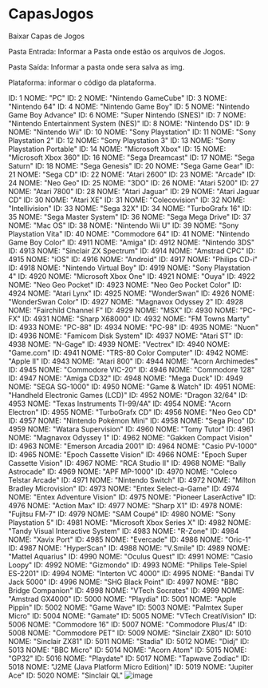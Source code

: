 # CapasJogos
Baixar Capas de Jogos

Pasta Entrada: Informar a Pasta onde estão os arquivos de Jogos.

Pasta Saída: Informar a pasta onde sera salva as img.

Plataforma: informar o código da plataforma.

ID: 1	        NOME: "PC"
ID: 2	        NOME: "Nintendo GameCube"
ID: 3	        NOME: "Nintendo 64"
ID: 4	        NOME: "Nintendo Game Boy"
ID: 5	        NOME: "Nintendo Game Boy Advance"
ID: 6	        NOME: "Super Nintendo (SNES)"
ID: 7	        NOME: "Nintendo Entertainment System (NES)"
ID: 8	        NOME: "Nintendo DS"
ID: 9	        NOME: "Nintendo Wii"
ID: 10	        NOME: "Sony Playstation"
ID: 11	        NOME: "Sony Playstation 2"
ID: 12	        NOME: "Sony Playstation 3"
ID: 13	        NOME: "Sony Playstation Portable"
ID: 14	        NOME: "Microsoft Xbox"
ID: 15	        NOME: "Microsoft Xbox 360"
ID: 16	        NOME: "Sega Dreamcast"
ID: 17	        NOME: "Sega Saturn"
ID: 18	        NOME: "Sega Genesis"
ID: 20	        NOME: "Sega Game Gear"
ID: 21	        NOME: "Sega CD"
ID: 22	        NOME: "Atari 2600"
ID: 23	        NOME: "Arcade"
ID: 24	        NOME: "Neo Geo"
ID: 25	        NOME: "3DO"
ID: 26	        NOME: "Atari 5200"
ID: 27	        NOME: "Atari 7800"
ID: 28	        NOME: "Atari Jaguar"
ID: 29	        NOME: "Atari Jaguar CD"
ID: 30	        NOME: "Atari XE"
ID: 31	        NOME: "Colecovision"
ID: 32	        NOME: "Intellivision"
ID: 33	        NOME: "Sega 32X"
ID: 34	        NOME: "TurboGrafx 16"
ID: 35	        NOME: "Sega Master System"
ID: 36	        NOME: "Sega Mega Drive"
ID: 37	        NOME: "Mac OS"
ID: 38	        NOME: "Nintendo Wii U"
ID: 39	        NOME: "Sony Playstation Vita"
ID: 40	        NOME: "Commodore 64"
ID: 41	        NOME: "Nintendo Game Boy Color"
ID: 4911	        NOME: "Amiga"
ID: 4912	        NOME: "Nintendo 3DS"
ID: 4913	        NOME: "Sinclair ZX Spectrum"
ID: 4914	        NOME: "Amstrad CPC"
ID: 4915	        NOME: "iOS"
ID: 4916	        NOME: "Android"
ID: 4917	        NOME: "Philips CD-i"
ID: 4918	        NOME: "Nintendo Virtual Boy"
ID: 4919	        NOME: "Sony Playstation 4"
ID: 4920	        NOME: "Microsoft Xbox One"
ID: 4921	        NOME: "Ouya"
ID: 4922	        NOME: "Neo Geo Pocket"
ID: 4923	        NOME: "Neo Geo Pocket Color"
ID: 4924	        NOME: "Atari Lynx"
ID: 4925	        NOME: "WonderSwan"
ID: 4926	        NOME: "WonderSwan Color"
ID: 4927	        NOME: "Magnavox Odyssey 2"
ID: 4928	        NOME: "Fairchild Channel F"
ID: 4929	        NOME: "MSX"
ID: 4930	        NOME: "PC-FX"
ID: 4931	        NOME: "Sharp X68000"
ID: 4932	        NOME: "FM Towns Marty"
ID: 4933	        NOME: "PC-88"
ID: 4934	        NOME: "PC-98"
ID: 4935	        NOME: "Nuon"
ID: 4936	        NOME: "Famicom Disk System"
ID: 4937	        NOME: "Atari ST"
ID: 4938	        NOME: "N-Gage"
ID: 4939	        NOME: "Vectrex"
ID: 4940	        NOME: "Game.com"
ID: 4941	        NOME: "TRS-80 Color Computer"
ID: 4942	        NOME: "Apple II"
ID: 4943	        NOME: "Atari 800"
ID: 4944	        NOME: "Acorn Archimedes"
ID: 4945	        NOME: "Commodore VIC-20"
ID: 4946	        NOME: "Commodore 128"
ID: 4947	        NOME: "Amiga CD32"
ID: 4948	        NOME: "Mega Duck"
ID: 4949	        NOME: "SEGA SG-1000"
ID: 4950	        NOME: "Game & Watch"
ID: 4951	        NOME: "Handheld Electronic Games (LCD)"
ID: 4952	        NOME: "Dragon 32/64"
ID: 4953	        NOME: "Texas Instruments TI-99/4A"
ID: 4954	        NOME: "Acorn Electron"
ID: 4955	        NOME: "TurboGrafx CD"
ID: 4956	        NOME: "Neo Geo CD"
ID: 4957	        NOME: "Nintendo Pokémon Mini"
ID: 4958	        NOME: "Sega Pico"
ID: 4959	        NOME: "Watara Supervision"
ID: 4960	        NOME: "Tomy Tutor"
ID: 4961	        NOME: "Magnavox Odyssey 1"
ID: 4962	        NOME: "Gakken Compact Vision"
ID: 4963	        NOME: "Emerson Arcadia 2001"
ID: 4964	        NOME: "Casio PV-1000"
ID: 4965	        NOME: "Epoch Cassette Vision"
ID: 4966	        NOME: "Epoch Super Cassette Vision"
ID: 4967	        NOME: "RCA Studio II"
ID: 4968	        NOME: "Bally Astrocade"
ID: 4969	        NOME: "APF MP-1000"
ID: 4970	        NOME: "Coleco Telstar Arcade"
ID: 4971	        NOME: "Nintendo Switch"
ID: 4972	        NOME: "Milton Bradley Microvision"
ID: 4973	        NOME: "Entex Select-a-Game"
ID: 4974	        NOME: "Entex Adventure Vision"
ID: 4975	        NOME: "Pioneer LaserActive"
ID: 4976	        NOME: "Action Max"
ID: 4977	        NOME: "Sharp X1"
ID: 4978	        NOME: "Fujitsu FM-7"
ID: 4979	        NOME: "SAM Coupé"
ID: 4980	        NOME: "Sony Playstation 5"
ID: 4981	        NOME: "Microsoft Xbox Series X"
ID: 4982	        NOME: "Tandy Visual Interactive System"
ID: 4983	        NOME: "R-Zone"
ID: 4984	        NOME: "Xavix Port"
ID: 4985	        NOME: "Evercade"
ID: 4986	        NOME: "Oric-1"
ID: 4987	        NOME: "HyperScan"
ID: 4988	        NOME: "V.Smile"
ID: 4989	        NOME: "Mattel Aquarius"
ID: 4990	        NOME: "Oculus Quest"
ID: 4991	        NOME: "Casio Loopy"
ID: 4992	        NOME: "Gizmondo"
ID: 4993	        NOME: "Philips Tele-Spiel ES-2201"
ID: 4994	        NOME: "Interton VC 4000"
ID: 4995	        NOME: "Bandai TV Jack 5000"
ID: 4996	        NOME: "SHG Black Point"
ID: 4997	        NOME: "BBC Bridge Companion"
ID: 4998	        NOME: "VTech Socrates"
ID: 4999	        NOME: "Amstrad GX4000"
ID: 5000	        NOME: "Playdia"
ID: 5001	        NOME: "Apple Pippin"
ID: 5002	        NOME: "Game Wave"
ID: 5003	        NOME: "Palmtex Super Micro"
ID: 5004	        NOME: "Gamate"
ID: 5005	        NOME: "VTech CreatiVision"
ID: 5006	        NOME: "Commodore 16"
ID: 5007	        NOME: "Commodore Plus/4"
ID: 5008	        NOME: "Commodore PET"
ID: 5009	        NOME: "Sinclair ZX80"
ID: 5010	        NOME: "Sinclair ZX81"
ID: 5011	        NOME: "Stadia"
ID: 5012	        NOME: "Didj"
ID: 5013	        NOME: "BBC Micro"
ID: 5014	        NOME: "Acorn Atom"
ID: 5015	        NOME: "GP32"
ID: 5016	        NOME: "Playdate"
ID: 5017	        NOME: "Tapwave Zodiac"
ID: 5018	        NOME: "J2ME (Java Platform Micro Edition)"
ID: 5019	        NOME: "Jupiter Ace"
ID: 5020	        NOME: "Sinclair QL"
![image](https://github.com/Phoenixx1202/CapasJogos/assets/26288409/e79c0019-802d-459a-8a9b-89c36ab2847f)
